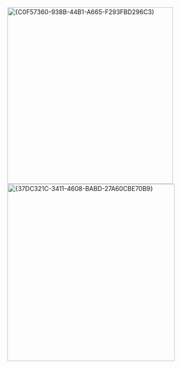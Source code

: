 <img width="377" height="401" alt="{C0F57360-938B-44B1-A665-F293FBD296C3}" src="https://github.com/user-attachments/assets/e0a1e1b5-b89d-48f1-8683-bb08f6e8ceac" />


<img width="381" height="402" alt="{37DC321C-3411-4608-BABD-27A60CBE70B9}" src="https://github.com/user-attachments/assets/694cfc2e-6714-43e0-9466-bb218625d829" />
